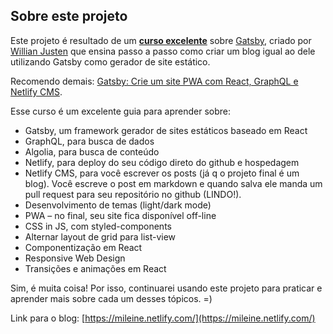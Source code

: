 ## Sobre este projeto 

Este projeto é resultado de um [**curso excelente**](https://www.udemy.com/course/gatsby-crie-um-site-pwa-com-react-graphql-e-netlify-cms/) sobre [Gatsby](https://www.gatsbyjs.org/), criado por [Willian Justen](https://willianjusten.com.br/) que ensina passo a passo como criar um blog igual ao dele utilizando Gatsby como gerador de site estático.

Recomendo demais: [Gatsby: Crie um site PWA com React, GraphQL e Netlify CMS](https://www.udemy.com/share/101QMeB0oSeVtQ/).

Esse curso é um excelente guia para aprender sobre:

- Gatsby, um framework gerador de sites estáticos baseado em React
- GraphQL, para busca de dados
- Algolia, para busca de conteúdo
- Netlify, para deploy do seu código direto do github e hospedagem
- Netlify CMS, para você escrever os posts (já q o projeto final é um blog). Você escreve o post em markdown e quando salva ele manda um pull request para seu repositório no github (LINDO!).
- Desenvolvimento de temas (light/dark mode)
- PWA – no final, seu site fica disponível off-line
- CSS in JS, com styled-components
- Alternar layout de grid para list-view
- Componentização em React
- Responsive Web Design
- Transições e animações em React

Sim, é muita coisa! Por isso, continuarei usando este projeto para praticar e aprender mais sobre cada um desses tópicos. =) 

Link para o  blog: [https://mileine.netlify.com/](https://mileine.netlify.com/)
